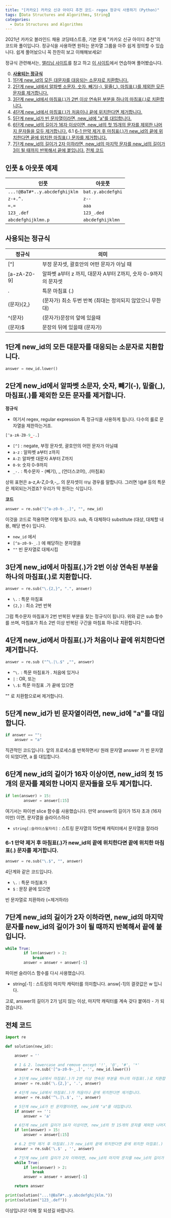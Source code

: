 ```yaml
---
title: "[카카오] 카카오 신규 아이디 추천 코드- regex 정규식 사용하기 (Python)"
tags: [Data Structures and Algorithms, String]
categories:
  - Data Structures and Algorithms
---
```




2021년 카카오 블라인드 채용 코딩테스트중, 기본 문제 "카카오 신규 아이디 추천"의 코드와 풀이입니다. 정규식을 사용하면 원하는 문자열 그룹을 아주 쉽게 정의할 수 있습니다. 쉽게 풀어놨으니 꼭 찬찬히 보고 이해해보세요!  

정규식 관련해서는, [앨리님 사이트](https://github.com/dream-ellie/regex)를 참고 하고 [이 사이트](https://regexr.com/5ml92)에서 연습하며 풀어봤습니다.


  0. [**사용되는 정규식**](#사용되는-정규식)
  1. [1단계 new_id의 모든 대문자를 대응되는 소문자로 치환합니다.](#1단계-new_id의-모든-대문자를-대응되는-소문자로-치환합니다)
  2. [2단계 new_id에서 알파벳 소문자, 숫자, 빼기(-), 밑줄(_), 마침표(.)를 제외한 모든 문자를 제거합니다.](#2단계-new_id에서-알파벳-소문자-숫자-빼기--밑줄_-마침표를-제외한-모든-문자를-제거합니다)
  3. [3단계 new_id에서 마침표(.)가 2번 이상 연속된 부분을 하나의 마침표(.)로 치환합니다.](#3단계-new_id에서-마침표가-2번-이상-연속된-부분을-하나의-마침표로-치환합니다)
  4. [4단계 new_id에서 마침표(.)가 처음이나 끝에 위치한다면 제거합니다.](#4단계-new_id에서-마침표가-처음이나-끝에-위치한다면-제거합니다)
  5. [5단계 new_id가 빈 문자열이라면, new_id에 "a"를 대입합니다.](#5단계-new_id가-빈-문자열이라면-new_id에-a를-대입합니다)
  6. [6단계 new_id의 길이가 16자 이상이면, new_id의 첫 15개의 문자를 제외한 나머지 문자들을 모두 제거합니다.](#6단계-new_id의-길이가-16자-이상이면-new_id의-첫-15개의-문자를-제외한-나머지-문자들을-모두-제거합니다)
    6.1 [6-1 만약 제거 후 마침표(.)가 new_id의 끝에 위치한다면 끝에 위치한 마침표(.) 문자를 제거합니다.](#6-1-만약-제거-후-마침표가-new_id의-끝에-위치한다면-끝에-위치한-마침표-문자를-제거합니다)
  7. [7단계 new_id의 길이가 2자 이하라면, new_id의 마지막 문자를 new_id의 길이가 3이 될 때까지 반복해서 끝에 붙입니다.](#7단계-new_id의-길이가-2자-이하라면-new_id의-마지막-문자를-new_id의-길이가-3이-될-때까지-반복해서-끝에-붙입니다)
   [전체 코드](#전체-코드)



## 인풋 & 아웃풋 예제

| 인풋 | 아웃풋 |
| -- | -- |
`...!@BaT#*..y.abcdefghijklm` | `bat.y.abcdefghi`
`z-+.^.`  | 		 `z--`
`=.=` | 	 `aaa`
`123_.def`  | 		`123_.ded`
`abcdefghijklmn.p` | 	`abcdefghijklmn`



## 사용되는 정규식

| 정규식 | 의미 |
| -- | -- |
[^]	| 부정 문자셋, 괄호안의 어떤 문자가 아닐 때
[a-zA-Z0-9]	| 알파벳 a부터 z 까지, 대문자 A부터 Z까지, 숫자 0-9까지의 문자셋
\.	| 특문 마침표 (.)
(문자){2,}	| (문자가) 최소 두번 반복 (최대는 정의되지 않았으니 무한대)
^(문자) | 	(문자가)문장의 앞에 있을때
(문자)$	| 문장의 뒤에 있을때 (문자가)




## 1단계 new_id의 모든 대문자를 대응되는 소문자로 치환합니다.

```python
answer = new_id.lower()
```

## 2단계 new_id에서 알파벳 소문자, 숫자, 빼기(-), 밑줄(_), 마침표(.)를 제외한 모든 문자를 제거합니다.

**정규식**

- 여기서 regex, regular expression 즉 정규식을 사용하게 됩니다. 다수의 룰로 문자열을 제한하는거죠.

```python
[^a-zA-Z0-9_-.]
```

- `[^]` : negate, 부정 문자셋, 괄호안의 어떤 문자가 아닐떄
- `a-z` : 알파벳 a부터 z까지
- `A-Z`: 알파벳 대문자 A부터 Z까지
- `0-9`: 숫자 0-9까지
- `_-.` : 특수문자 - (빼기), _ (언더스코어),  .(마침표)

 상위 표현은 a-z,A-Z,0-9,-_. 의 문자셋이 `아닐` 경우를 말합니다. 그러면 !@# 등의 특문은 제외되는거겠죠? 우리가 딱 원하는 식입니다.

**코드**

```python
answer = re.sub("[^a-z0-9-_.]", "", new_id)
```

이것을 코드로 적용하면 이렇게 됩니다. sub, 즉 대체하다 substitute (대상, 대체할 내용, 해당 변수) 입니다.

- `new_id` 에서
- `[^a-z0-9-_.]` 에 해당하는 문자열을
- `""` 빈 문자열로 대체시킴

## 3단계 new_id에서 마침표(.)가 2번 이상 연속된 부분을 하나의 마침표(.)로 치환합니다.

```python
answer = re.sub("\.{2,}", ".", answer)
```

- `\.` : 특문 마침표
- `{2,}` : 최소 2번 반복

그럼 특수문자 마침표가 2번 반복된 부분을 찾는 정규식이 됩니다. 위와 같은 sub 함수를 쓰며, 마침표가 최소 2번 이상 반복된 구간을 마침표 하나로 치환합니다.

## 4단계 new_id에서 마침표(.)가 처음이나 끝에 위치한다면 제거합니다.

```python
answer = re.sub ("^\.|\.$" ,"", answer)
```

- `^\.` : 특문 마침표가 \. 처음에 있거나
- `|` : OR, 또는
- `\.$`: 특문 마침표 \.가 끝에 있으면

"" 로 치환함으로써 제거합니다.

## 5단계 new_id가 빈 문자열이라면, new_id에 "a"를 대입합니다.

```python
if answer == "":
	answer = "a"
```

직관적인 코드입니다. 앞의 프로세스를 반복하면서/ 원래 문자열 answer 가 빈 문자열이 되었다면, a 를 대입합니다.

## 6단계 new_id의 길이가 16자 이상이면, new_id의 첫 15개의 문자를 제외한 나머지 문자들을 모두 제거합니다.

```python
if len(answer) > 15:
		answer = answer[:15]
```

여기서는 파이썬 slice 함수를 사용했습니다. 만약 answer의 길이가 15자 초과 (16자 미만) 이면, 문자열을 슬라이스하라

- `string[:슬라이스될자리]` : 스트링 문자열의 15번째 캐릭터에서 문자열을 잘라라

### 6-1 만약 제거 후 마침표(.)가 new_id의 끝에 위치한다면 끝에 위치한 마침표(.) 문자를 제거합니다.

```python
answer = re.sub("\.$", "", answer)

```

4단계와 같은 코드입니다.

- `\.` : 특문 마침표가
- `$` : 문장 끝에 있으면

빈 문자열로 치환하라 (=제거하라)

## 7단계 new_id의 길이가 2자 이하라면, new_id의 마지막 문자를 new_id의 길이가 3이 될 때까지 반복해서 끝에 붙입니다.

```python
while True:
        if len(answer) > 2:
            break
        answer = answer + answer[-1]
```

파이썬 슬라이스 함수를 다시 사용했습니다.

- string[-1] : 스트링의 마지막 캐릭터를 의미합니다. answ[-1]의 결괏값은 w 입니다.

고로, answer의 길이가 2가 넘지 않는 이상, 마지막 캐릭터를 계속 갖다 붙여라 - 가 되겠습니다.

## 전체 코드

```python
import re

def solution(new_id):

    answer = ''

    # 1 & 2. lowercase and remove except '!', '@', '#', '*'
    answer = re.sub('[^a-z0-9-_.]', '', new_id.lower())

    # 3단계 new_id에서 마침표(.)가 2번 이상 연속된 부분을 하나의 마침표(.)로 치환합니다.
    answer = re.sub('\.{2,}', '.', answer)

    # 4단계 new_id에서 마침표(.)가 처음이나 끝에 위치한다면 제거합니다.
    answer = re.sub('^\.|\.$', '', answer)

    # 5단계 new_id가 빈 문자열이라면, new_id에 "a"를 대입합니다.
    if answer == '':
        answer = 'a'

    # 6단계 new_id의 길이가 16자 이상이면, new_id의 첫 15개의 문자를 제외한 나머지 문자들을 모두 제거합니다.
    if len(answer) > 15:
        answer = answer[:15]

    # 6.2 만약 제거 후 마침표(.)가 new_id의 끝에 위치한다면 끝에 위치한 마침표(.) 문자를 제거합니다.
    answer = re.sub('\.$' , '', answer)

    # 7단계 new_id의 길이가 2자 이하라면, new_id의 마지막 문자를 new_id의 길이가 3이 될 때까지 반복해서 끝에 붙입니다.
    while True:
        if len(answer) > 2:
            break
        answer = answer + answer[-1]

    return answer

print(solution("...!@BaT#*..y.abcdefghijklm."))
print(solution("123_.def"))
```


이상입니다! 이해 잘 되셨길 바랍니다.
